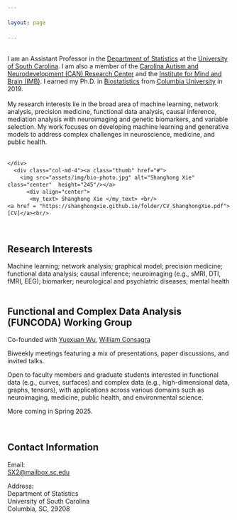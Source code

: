 ```yaml
---

layout: page

---
```



<div class="container">
<div class="row">&nbsp;</div>
<div class="row">
	<div class="col-md-8">
	I am an Assistant Professor in the  <a href = "https://sc.edu/study/colleges_schools/artsandsciences/statistics/"> Department of Statistics</a> at the <a href = "https://sc.edu/"> University of South Carolina</a>. I am also a member of the <a href = "https://sc.edu/study/colleges_schools/artsandsciences/centers_and_institutes/uofscand/index.php"> Carolina Autism and Neurodevelopment (CAN) Research Center</a> and the <a href = "https://sc.edu/study/colleges_schools/artsandsciences/centers_and_institutes/institute_for_mind_and_brain/index.php"> Institute for Mind and Brain (IMB)</a>. I earned  my Ph.D. in <a href = "https://www.publichealth.columbia.edu/academics/departments/biostatistics"> Biostatistics</a> from <a href = "https://www.columbia.edu/"> Columbia University</a> in 2019. <br/><br/>
        My research interests lie in the broad area of machine learning, network analysis, precision medicine, functional data analysis, causal inference, mediation analysis with neuroimaging and genetic biomarkers, and variable selection. My work focuses on developing machine learning and generative models to address complex challenges in neuroscience, medicine, and public health. <br/><br/>


		
	</div>
      <div class="col-md-4"><a class="thumb" href="#">
		<img src="assets/img/bio-photo.jpg" alt="Shanghong Xie" class="center"  height="245"/></a>
	      <div align="center">
	       <my_text> Shanghong Xie </my_text> <br/>
	<a href = "https://shanghongxie.github.io/folder/CV_ShanghongXie.pdf">[CV]</a><br/>
  </div>
	      
</div>
</div>
</div>	
<br/>

## Research Interests
Machine learning; network analysis; graphical model; precision medicine; functional data analysis; causal inference; neuroimaging (e.g., sMRI, DTI, fMRI, EEG); biomarker; neurological and psychiatric diseases; mental health <br/><br/>

## Functional and Complex Data Analysis (FUNCODA) Working Group
Co-founded with <a href = "https://wuyx5.github.io/"> Yuexuan Wu</a>, <a href = "https://sc.edu/study/colleges_schools/artsandsciences/statistics/our_people/directory/consagra_william.php"> William Consagra </a>

Biweekly meetings featuring a mix of presentations, paper discussions, and invited talks.

Open to faculty members and graduate students interested in functional data (e.g., curves, surfaces) and complex data (e.g., high-dimensional data, graphs, tensors), with applications across various domains such as neuroimaging, medicine, public health, and environmental science.

More coming in Spring 2025.

<br/>

## Contact Information
Email: <br>
SX2@mailbox.sc.edu <br>

Address: <br>
Department of Statistics <br>
University of South Carolina <br>
Columbia, SC, 29208 <br>
	



